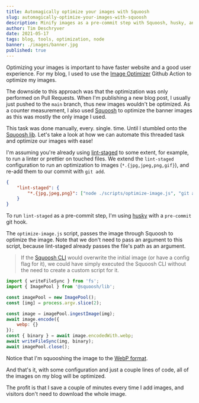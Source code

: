 ```yaml
---
title: Automagically optimize your images with Squoosh
slug: automagically-optimize-your-images-with-squoosh
description: Minify images as a pre-commit step with Squoosh, husky, and lint-staged
author: Tim Deschryver
date: 2021-05-17
tags: blog, tools, optimization, node
banner: ./images/banner.jpg
published: true
---
```


Optimizing your images is important to have faster website and a good user experience.
For my blog, I used to use the [Image Optimizer](https://github.com/marketplace/actions/image-optimizer) Github Action to optimize my images.

The downside to this approach was that the optimization was only performed on Pull Requests. When I'm publishing a new blog post, I usually just pushed to the `main` branch, thus new images wouldn't be optimized. As a counter measurement, I also used [Squoosh](https://squoosh.app/) to optimize the banner images as this was mostly the only image I used.

This task was done manually, every. single. time.
Until I stumbled onto the [Squoosh lib](https://www.npmjs.com/package/@squoosh/lib).
Let's take a look at how we can automate this threaded task and optimize our images with ease!

I'm assuming you're already using [lint-staged](https://github.com/okonet/lint-staged) to some extent, for example, to run a linter or prettier on touched files. We extend the `lint-staged` configuration to run an optimization to images (`*.{jpg,jpeg,png,gif}`), and re-add them to our commit with `git add`.

```json{3}:package.json
{
	"lint-staged": {
		"*.{jpg,jpeg,png}": ["node ./scripts/optimize-image.js", "git add"]
	}
}
```

To run `lint-staged` as a pre-commit step, I'm using [husky](https://typicode.github.io/husky/#/) with a `pre-commit` git hook.

The `optimize-image.js` script, passes the image through Squoosh to optimize the image.
Note that we don't need to pass an argument to this script, because lint-staged already passes the file's path as an argument.

> If the [Squoosh CLI](https://www.npmjs.com/package/@squoosh/cli) would overwrite the initial image (or have a config flag for it), we could have simply executed the Squoosh CLI without the need to create a custom script for it.

```js:optimize-image.js
import { writeFileSync } from 'fs';
import { ImagePool } from '@squoosh/lib';

const imagePool = new ImagePool();
const [img] = process.argv.slice(2);

const image = imagePool.ingestImage(img);
await image.encode({
	webp: {}
});
const { binary } = await image.encodedWith.webp;
await writeFileSync(img, binary);
await imagePool.close();
```

Notice that I'm squooshing the image to the [WebP format](https://developers.google.com/speed/webp).

And that's it, with some configuration and just a couple lines of code, all of the images on my blog will be optimized.

The profit is that I save a couple of minutes every time I add images, and visitors don't need to download the whole image.
